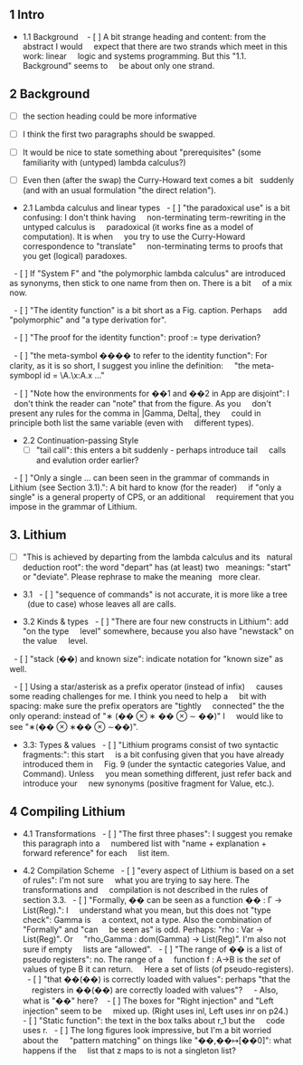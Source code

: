 ## 1 Intro

- 1.1 Background 
  - [ ] A bit strange heading and content: from the abstract I would
    expect that there are two strands which meet in this work: linear
    logic and systems programming. But this "1.1. Background" seems to
    be about only one strand.

## 2 Background
- [ ] the section heading could be more informative

- [ ] I think the first two paragraphs should be swapped. 

- [ ] It would be nice to state something about "prerequisites" (some
  familiarity with (untyped) lambda calculus?)

- [ ] Even then (after the swap) the Curry-Howard text comes a bit
  suddenly (and with an usual formulation "the direct relation").

- 2.1 Lambda calculus and linear types
  - [ ] "the paradoxical use" is a bit confusing: I don't think having
    non-terminating term-rewriting in the untyped calculus is
    paradoxical (it works fine as a model of computation). It is when
    you try to use the Curry-Howard correspondence to "translate"
    non-terminating terms to proofs that you get (logical) paradoxes.

  - [ ] If "System F" and "the polymorphic lambda calculus" are introduced
    as synonyms, then stick to one name from then on. There is a bit
    of a mix now.

  - [ ] "The identity function" is a bit short as a Fig. caption. Perhaps
    add "polymorphic" and "a type derivation for".

  - [ ] "The proof for the identity function": proof := type derivation?

  - [ ] "the meta-symbol ���� to refer to the identity function": For
    clarity, as it is so short, I suggest you inline the definition:
    "the meta-symbopl id = \A.\x:A.x ..."

  - [ ] "Note how the environments for ��1 and ��2 in App are disjoint": I
    don't think the reader can "note" that from the figure. As you
    don't present any rules for the comma in |Gamma, Delta|, they
    could in principle both list the same variable (even with
    different types).

- 2.2 Continuation-passing Style
  - [ ] "tail call": this enters a bit suddenly - perhaps introduce tail
    calls and evalution order earlier?

  - [ ] "Only a single ... can been seen in the grammar of commands in
    Lithium (see Section 3.1).": A bit hard to know (for the reader)
    if "only a single" is a general property of CPS, or an additional
    requirement that you impose in the grammar of Lithium.



## 3. Lithium
- [ ] "This is achieved by departing from the lambda calculus and its
  natural deduction root": the word "depart" has (at least) two
  meanings: "start" or "deviate". Please rephrase to make the meaning
  more clear.

- 3.1
  - [ ] "sequence of commands" is not accurate, it is more like a tree
    (due to case) whose leaves all are calls.

- 3.2 Kinds & types
  - [ ] "There are four new constructs in Lithium": add "on the type
    level" somewhere, because you also have "newstack" on the value
    level.

  - [ ] "stack (��) and known size": indicate notation for "known size" as
    well.

  - [ ] Using a star/asterisk as a prefix operator (instead of infix)
    causes some reading challenges for me. I think you need to help a
    bit with spacing: make sure the prefix operators are "tightly
    connected" the the only operand: instead of "∗ (�� ⊗ ∗ �� ⊗ ∼ ��)" I
    would like to see "∗(�� ⊗ ∗�� ⊗ ∼��)".


- 3.3: Types & values
  - [ ] "Lithium programs consist of two syntactic fragments:": this start
    is a bit confusing given that you have already introduced them in
    Fig. 9 (under the syntactic categories Value, and Command). Unless
    you mean something different, just refer back and introduce your
    new synonyms (positive fragment for Value, etc.).

## 4 Compiling Lithium
- 4.1 Transformations
  - [ ] "The first three phases": I suggest you remake this paragraph into a
    numbered list with "name + explanation + forward reference" for each
    list item.

- 4.2 Compilation Scheme
  - [ ] "every aspect of Lithium is based on a set of rules": I'm not sure
    what you are trying to say here. The transformations and
    compilation is not described in the rules of section 3.3.
  - [ ] "Formally, �� can be seen as a function �� : Γ → List(Reg).": I
    understand what you mean, but this does not "type check": Gamma is
    a context, not a type. Also the combination of "Formally" and "can
    be seen as" is odd. Perhaps: "rho : Var -> List(Reg)". Or
    "rho_Gamma : dom(Gamma) -> List(Reg)". I'm also not sure if empty
    lists are "allowed".
  - [ ] "The range of �� is a list of pseudo registers": no. The range of a
    function f : A->B is the _set_ of values of type B it can return.
    Here a set of lists (of pseudo-registers).
  - [ ] "that ��(��) is correctly loaded with values": perhaps "that the
    registers in ��(��) are correctly loaded with values"?
      - Also, what is "��" here? 
  - [ ] The boxes for "Right injection" and "Left injection" seem to be
    mixed up. (Right uses inl, Left uses inr on p24.)
  - [ ] "Static function": the text in the box talks about r_1 but the
    code uses r.
  - [ ] The long figures look impressive, but I'm a bit worried about the
    "pattern matching" on things like "��,��↦[��0]": what happens if the
    list that z maps to is not a singleton list?
